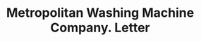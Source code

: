 ---
doi: 10.7916/D8JM3NP5
date_other: '1870'
date_other_textual: 1870-1879
form: correspondence
genre:
- Letters (correspondence)
name:
- Metropolitan Washing Machine Company
object_in_context_url: https://biggert.cul.columbia.edu/items/view/ave_biggert_00085
subject_hierarchical_geographic:
- Middlefield, Connecticut, United States
subject_name:
- Metropolitan Washing Machine Company
title: Metropolitan Washing Machine Company. Letter
sort_title: Metropolitan Washing Machine Company. Letter
call_number: ave_biggert_00085
coordinates:
- 41.5175,-72.71222222222222
pid: ave_biggert_00085
identifiers: ave_biggert_00085
canvas_id: ldpd:395360
permalink: "/items/ave_biggert_00085/"
layout: iiif-image-page
---